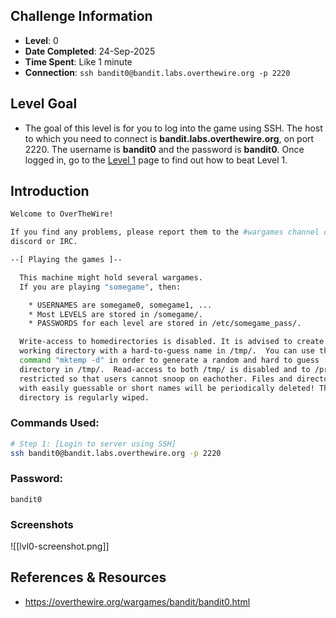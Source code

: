 ## Challenge Information
- **Level**: 0
- **Date Completed**: 24-Sep-2025
- **Time Spent**: Like 1 minute
- **Connection**: `ssh bandit0@bandit.labs.overthewire.org -p 2220`

## Level Goal
- The goal of this level is for you to log into the game using SSH. The host to which you need to connect is **bandit.labs.overthewire.org**, on port 2220. The username is **bandit0** and the password is **bandit0**. Once logged in, go to the [Level 1](https://overthewire.org/wargames/bandit/bandit1.html) page to find out how to beat Level 1.

## Introduction
```bash
Welcome to OverTheWire!

If you find any problems, please report them to the #wargames channel on
discord or IRC.

--[ Playing the games ]--

  This machine might hold several wargames.
  If you are playing "somegame", then:

    * USERNAMES are somegame0, somegame1, ...
    * Most LEVELS are stored in /somegame/.
    * PASSWORDS for each level are stored in /etc/somegame_pass/.

  Write-access to homedirectories is disabled. It is advised to create a
  working directory with a hard-to-guess name in /tmp/.  You can use the
  command "mktemp -d" in order to generate a random and hard to guess
  directory in /tmp/.  Read-access to both /tmp/ is disabled and to /proc
  restricted so that users cannot snoop on eachother. Files and directories
  with easily guessable or short names will be periodically deleted! The /tmp
  directory is regularly wiped.
```


### Commands Used:
```bash
# Step 1: [Login to server using SSH]
ssh bandit0@bandit.labs.overthewire.org -p 2220
```

### Password: 
```
bandit0
```

### Screenshots
![[lvl0-screenshot.png]]
## References & Resources
- https://overthewire.org/wargames/bandit/bandit0.html
